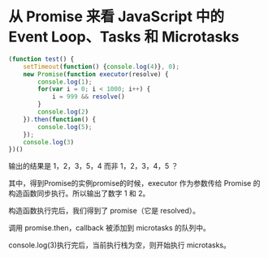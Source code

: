 # 从 Promise 来看 JavaScript 中的 Event Loop、Tasks 和 Microtasks

```javascript
(function test() {
    setTimeout(function() {console.log(4)}, 0);
    new Promise(function executor(resolve) {
        console.log(1);
        for(var i = 0; i < 1000; i++) {
            i = 999 && resolve()
        }
        console.log(2)
    }).then(function() {
        console.log(5);
    });
    console.log(3)
})()
```

输出的结果是 1，2，3，5，4 而非 1，2，3，4，5 ？

其中，得到Promise的实例promise的时候，executor 作为参数传给 Promise 的构造函数同步执行。所以输出了数字 1 和 2。

构造函数执行完后，我们得到了 promise（它是 resolved）。

调用 promise.then，callback 被添加到 microtasks 的队列中。

console.log(3)执行完后，当前执行栈为空，则开始执行 microtasks。
